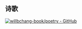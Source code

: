 ## 诗歌
[![willbchang-book/poetry - GitHub](https://gh-card.dev/repos/willbchang-book/poetry.svg)](https://github.com/willbchang-book/poetry)
